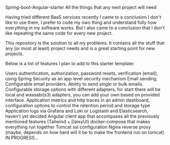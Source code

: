 Spring-boot-Angular-starter
All the things that any next project will need

Having tried different BaaS services recently I came to a conclusion I don't like to use them, I prefer to code my own thing and understand fully how everything in my software works. But I also came to a conclusion that I don't like repeating the same code for every new project.

This repository is the solution to all my problems. It contains all the stuff that any (or most at least) project needs and is a great starting point for new projects.

Below is a list of features I plan to add to this starter template:

Users authentication, authorization, password resets, verification (email), using Spring Security as an app level security mechanism
Email sending. Configurable email providers. Ability to send single or bulk emails.
Configurable storage options with different adapters, for start there will be local and wassabi(s3) adapters, you can add your own based on provided interface.
Application metrics and http traces in an admin dashboard, configuration options to control the retention period and storage type
Application logs via Grafana and Loki or Logstash and Elasticsearch, haven't yet decided
Angular client app that accompases all the previously mentioned features (Tailwind + DaisyUI)
docker-compose that makes everything run together
Tomcat ssl configuration
Nginx reverse proxy (maybe, depends on how hard will it be to make the frontend run on tomcat)
IN PROGRESS...